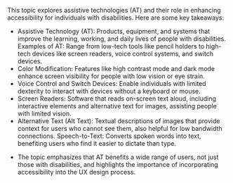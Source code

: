 This topic explores assistive technologies (AT) and their role in enhancing accessibility for individuals with disabilities. Here are some key takeaways:

+ Assistive Technology (AT): Products, equipment, and systems that improve the learning, working, and daily lives of people with disabilities.
Examples of AT: Range from low-tech tools like pencil holders to high-tech devices like screen readers, voice control systems, and switch devices.
+ Color Modification: Features like high contrast mode and dark mode enhance screen visibility for people with low vision or eye strain.
+ Voice Control and Switch Devices: Enable individuals with limited dexterity to interact with devices without a keyboard or mouse.
+ Screen Readers: Software that reads on-screen text aloud, including interactive elements and alternative text for images, assisting people with limited vision.
+ Alternative Text (Alt Text): Textual descriptions of images that provide context for users who cannot see them, also helpful for low bandwidth connections.
Speech-to-Text: Converts spoken words into text, benefiting users who find it easier to dictate than type.
- The topic emphasizes that AT benefits a wide range of users, not just those with disabilities, and highlights the importance of incorporating accessibility into the UX design process. 